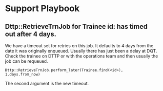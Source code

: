 Support Playbook
================

## Dttp::RetrieveTrnJob for Trainee id: <id> has timed out after 4 days.

We have a timeout set for retries on this job. It defaults to 4 days from the date it was originally enqueued. Usually there has just been a delay at DQT. Check the trainee on DTTP or with the operations team and then usually the job can be requeued.

```
Dttp::RetrieveTrnJob.perform_later(Trainee.find(<id>), 1.days.from_now)
```

The second argument is the new timeout. 
